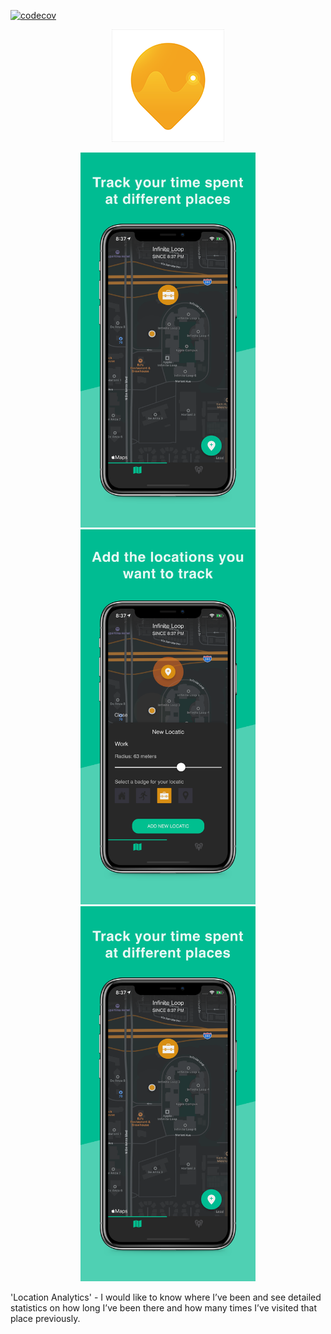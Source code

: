 [![codecov](https://codecov.io/gh/LukeSmith16/Locatics/branch/onboarding-feature/graph/badge.svg)](https://codecov.io/gh/LukeSmith16/Locatics)

<p align="center">
  <img src="https://github.com/LukeSmith16/Locatics/blob/pre-release/Icon-60%403x.png">
</p>

<p align="center">
  <img src="https://github.com/LukeSmith16/Locatics/blob/pre-release/xs-03.png" width="280" height="600">
  <img src="https://github.com/LukeSmith16/Locatics/blob/pre-release/1.png" width="280" height="600">
  <img src="https://github.com/LukeSmith16/Locatics/blob/pre-release/xs-03-iOS-1242x2688.png" width="280" height="600">
</p>

'Location Analytics' - I would like to know where I’ve been and see detailed statistics on how long I’ve been there and how many times I’ve visited that place previously. 
